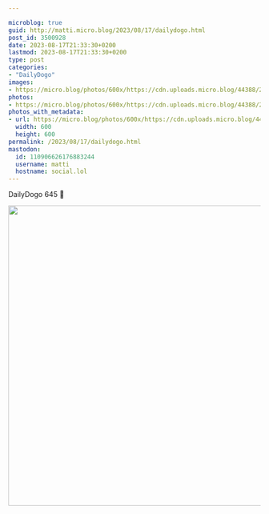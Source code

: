 ```yaml
---

microblog: true
guid: http://matti.micro.blog/2023/08/17/dailydogo.html
post_id: 3500928
date: 2023-08-17T21:33:30+0200
lastmod: 2023-08-17T21:33:30+0200
type: post
categories:
- "DailyDogo"
images:
- https://micro.blog/photos/600x/https://cdn.uploads.micro.blog/44388/2023/5723c21964054f1d873a955d98f94c7b.jpg
photos:
- https://micro.blog/photos/600x/https://cdn.uploads.micro.blog/44388/2023/5723c21964054f1d873a955d98f94c7b.jpg
photos_with_metadata:
- url: https://micro.blog/photos/600x/https://cdn.uploads.micro.blog/44388/2023/5723c21964054f1d873a955d98f94c7b.jpg
  width: 600
  height: 600
permalink: /2023/08/17/dailydogo.html
mastodon:
  id: 110906626176883244
  username: matti
  hostname: social.lol
---
```

DailyDogo 645 🐶

<img src="/media/uploads/2023/5723c21964054f1d873a955d98f94c7b.jpg" width="600" height="600" alt="" />
